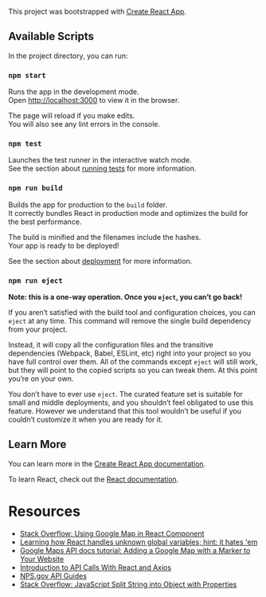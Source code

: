 This project was bootstrapped with [Create React App](https://github.com/facebook/create-react-app).

## Available Scripts

In the project directory, you can run:

### `npm start`

Runs the app in the development mode.<br>
Open [http://localhost:3000](http://localhost:3000) to view it in the browser.

The page will reload if you make edits.<br>
You will also see any lint errors in the console.

### `npm test`

Launches the test runner in the interactive watch mode.<br>
See the section about [running tests](https://facebook.github.io/create-react-app/docs/running-tests) for more information.

### `npm run build`

Builds the app for production to the `build` folder.<br>
It correctly bundles React in production mode and optimizes the build for the best performance.

The build is minified and the filenames include the hashes.<br>
Your app is ready to be deployed!

See the section about [deployment](https://facebook.github.io/create-react-app/docs/deployment) for more information.

### `npm run eject`

**Note: this is a one-way operation. Once you `eject`, you can’t go back!**

If you aren’t satisfied with the build tool and configuration choices, you can `eject` at any time. This command will remove the single build dependency from your project.

Instead, it will copy all the configuration files and the transitive dependencies (Webpack, Babel, ESLint, etc) right into your project so you have full control over them. All of the commands except `eject` will still work, but they will point to the copied scripts so you can tweak them. At this point you’re on your own.

You don’t have to ever use `eject`. The curated feature set is suitable for small and middle deployments, and you shouldn’t feel obligated to use this feature. However we understand that this tool wouldn’t be useful if you couldn’t customize it when you are ready for it.

## Learn More

You can learn more in the [Create React App documentation](https://facebook.github.io/create-react-app/docs/getting-started).

To learn React, check out the [React documentation](https://reactjs.org/).



# Resources
* [Stack Overflow: Using Google Map in React Component](https://stackoverflow.com/questions/48493960/using-google-map-in-react-component)
* [Learning how React handles unknown global variables; hint: it hates 'em](https://github.com/tomchentw/react-google-maps/issues/434)
* [Google Maps API docs tutorial: Adding a Google Map with a Marker to Your Website](https://developers.google.com/maps/documentation/javascript/adding-a-google-map)
* [Introduction to API Calls With React and Axios](https://code.tutsplus.com/tutorials/introduction-to-api-calls-with-react-and-axios--cms-21027)
* [NPS.gov API Guides](https://www.nps.gov/subjects/developer/guides.htm)
* [Stack Overflow: JavaScript Split String into Object with Properties](https://stackoverflow.com/questions/45000343/javascript-split-string-into-object-with-properties)